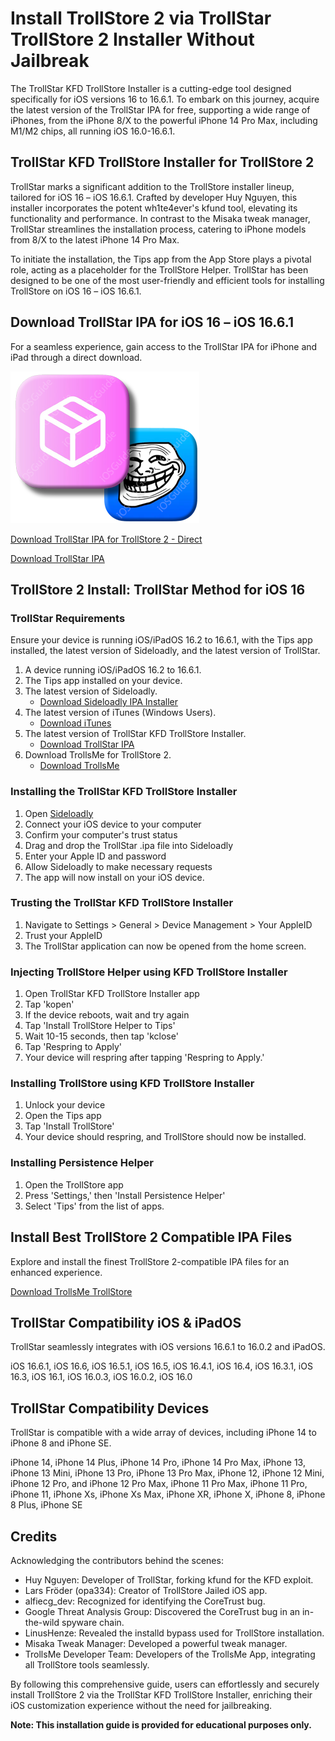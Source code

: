 # Install TrollStore 2 via TrollStar TrollStore 2 Installer Without Jailbreak

The TrollStar KFD TrollStore Installer is a cutting-edge tool designed specifically for iOS versions 16 to 16.6.1. To embark on this journey, acquire the latest version of the TrollStar IPA for free, supporting a wide range of iPhones, from the iPhone 8/X to the powerful iPhone 14 Pro Max, including M1/M2 chips, all running iOS 16.0-16.6.1.

## TrollStar KFD TrollStore Installer for TrollStore 2

TrollStar marks a significant addition to the TrollStore installer lineup, tailored for iOS 16 – iOS 16.6.1. Crafted by developer Huy Nguyen, this installer incorporates the potent wh1te4ever's kfund tool, elevating its functionality and performance. In contrast to the Misaka tweak manager, TrollStar streamlines the installation process, catering to iPhone models from 8/X to the latest iPhone 14 Pro Max.

To initiate the installation, the Tips app from the App Store plays a pivotal role, acting as a placeholder for the TrollStore Helper. TrollStar has been designed to be one of the most user-friendly and efficient tools for installing TrollStore on iOS 16 – iOS 16.6.1.

## Download TrollStar IPA for iOS 16 – iOS 16.6.1

For a seamless experience, gain access to the TrollStar IPA for iPhone and iPad through a direct download.

![TrollStar App Icon](https://github.com/iOSGuide/installing-trollstore-misaka/blob/main/Install%20TrollStore%202%20via%20Misaka.png)

[Download TrollStar IPA for TrollStore 2 - Direct](https://iospack.com/vip/)

[Download TrollStar IPA](https://github.com/34306/TrollStar/releases/download/1.1/TrollStar_1.1.ipa)

## TrollStore 2 Install: TrollStar Method for iOS 16

### TrollStar Requirements
Ensure your device is running iOS/iPadOS 16.2 to 16.6.1, with the Tips app installed, the latest version of Sideloadly, and the latest version of TrollStar.

1. A device running iOS/iPadOS 16.2 to 16.6.1.
2. The Tips app installed on your device.
3. The latest version of Sideloadly.
    - [Download Sideloadly IPA Installer](https://iexmo.com/sideloadly/)
5. The latest version of iTunes (Windows Users).
    - [Download iTunes](https://www.apple.com/itunes/download/win32)
7. The latest version of TrollStar KFD TrollStore Installer.
   - [Download TrollStar IPA](https://iexmo.com/ipastore/trollstore-ipa-apps/)
7. Download TrollsMe for TrollStore 2.
   - [Download TrollsMe](https://iospack.com/apps/trollsme-trollstore/)

### Installing the TrollStar KFD TrollStore Installer
1. Open [Sideloadly](https://iexmo.com/sideloadly/)
2. Connect your iOS device to your computer
3. Confirm your computer's trust status
4. Drag and drop the TrollStar .ipa file into Sideloadly
5. Enter your Apple ID and password
6. Allow Sideloadly to make necessary requests
7. The app will now install on your iOS device.

### Trusting the TrollStar KFD TrollStore Installer
1. Navigate to Settings > General > Device Management > Your AppleID
2. Trust your AppleID
3. The TrollStar application can now be opened from the home screen.

### Injecting TrollStore Helper using KFD TrollStore Installer
1. Open TrollStar KFD TrollStore Installer app
2. Tap 'kopen'
3. If the device reboots, wait and try again
4. Tap 'Install TrollStore Helper to Tips'
5. Wait 10-15 seconds, then tap 'kclose'
6. Tap 'Respring to Apply'
7. Your device will respring after tapping 'Respring to Apply.'

### Installing TrollStore using KFD TrollStore Installer
1. Unlock your device
2. Open the Tips app
3. Tap 'Install TrollStore'
4. Your device should respring, and TrollStore should now be installed.

### Installing Persistence Helper
1. Open the TrollStore app
2. Press 'Settings,' then 'Install Persistence Helper'
3. Select 'Tips' from the list of apps.

## Install Best TrollStore 2 Compatible IPA Files
Explore and install the finest TrollStore 2-compatible IPA files for an enhanced experience.

[Download TrollsMe TrollStore](https://iospack.com/apps/trollsme-trollstore/)

## TrollStar Compatibility iOS & iPadOS
TrollStar seamlessly integrates with iOS versions 16.6.1 to 16.0.2 and iPadOS.

iOS 16.6.1, iOS 16.6, iOS 16.5.1, iOS 16.5, iOS 16.4.1, iOS 16.4, iOS 16.3.1, iOS 16.3, iOS 16.1, iOS 16.0.3, iOS 16.0.2, iOS 16.0

## TrollStar Compatibility Devices
TrollStar is compatible with a wide array of devices, including iPhone 14 to iPhone 8 and iPhone SE.

iPhone 14, iPhone 14 Plus, iPhone 14 Pro, iPhone 14 Pro Max, iPhone 13, iPhone 13 Mini, iPhone 13 Pro, iPhone 13 Pro Max, iPhone 12, iPhone 12 Mini, iPhone 12 Pro, and iPhone 12 Pro Max, iPhone 11 Pro Max, iPhone 11 Pro, iPhone 11, iPhone Xs, iPhone Xs Max, iPhone XR, iPhone X, iPhone 8, iPhone 8 Plus, iPhone SE

## Credits
Acknowledging the contributors behind the scenes:

- Huy Nguyen: Developer of TrollStar, forking kfund for the KFD exploit.
- Lars Fröder (opa334): Creator of TrollStore Jailed iOS app.
- alfiecg_dev: Recognized for identifying the CoreTrust bug.
- Google Threat Analysis Group: Discovered the CoreTrust bug in an in-the-wild spyware chain.
- LinusHenze: Revealed the installd bypass used for TrollStore installation.
- Misaka Tweak Manager: Developed a powerful tweak manager.
- TrollsMe Developer Team: Developers of the TrollsMe App, integrating all TrollStore tools seamlessly.

By following this comprehensive guide, users can effortlessly and securely install TrollStore 2 via the TrollStar KFD TrollStore Installer, enriching their iOS customization experience without the need for jailbreaking.

**Note: This installation guide is provided for educational purposes only.**
